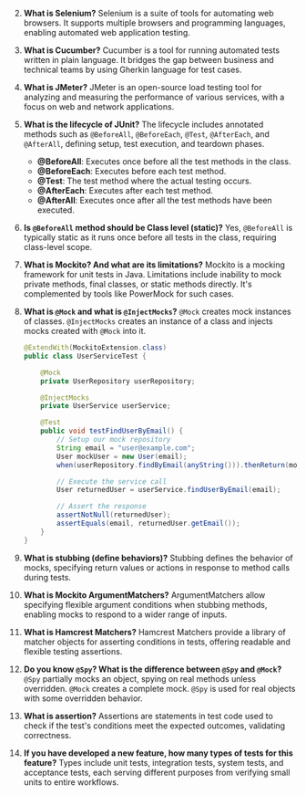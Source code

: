 2. **What is Selenium?**
   Selenium is a suite of tools for automating web browsers. It supports multiple browsers and programming languages, enabling automated web application testing.

3. **What is Cucumber?**
   Cucumber is a tool for running automated tests written in plain language. It bridges the gap between business and technical teams by using Gherkin language for test cases.

4. **What is JMeter?**
   JMeter is an open-source load testing tool for analyzing and measuring the performance of various services, with a focus on web and network applications.

5. **What is the lifecycle of JUnit?**
   The lifecycle includes annotated methods such as `@BeforeAll`, `@BeforeEach`, `@Test`, `@AfterEach`, and `@AfterAll`, defining setup, test execution, and teardown phases.

   - **@BeforeAll**: Executes once before all the test methods in the class.
   - **@BeforeEach**: Executes before each test method.
   - **@Test**: The test method where the actual testing occurs.
   - **@AfterEach**: Executes after each test method.
   - **@AfterAll**: Executes once after all the test methods have been executed.

6. **Is `@BeforeAll` method should be Class level (static)?**
   Yes, `@BeforeAll` is typically static as it runs once before all tests in the class, requiring class-level scope.

7. **What is Mockito? And what are its limitations?**
   Mockito is a mocking framework for unit tests in Java. Limitations include inability to mock private methods, final classes, or static methods directly. It's complemented by tools like PowerMock for such cases.

8. **What is `@Mock` and what is `@InjectMocks`?**
   `@Mock` creates mock instances of classes. `@InjectMocks` creates an instance of a class and injects mocks created with `@Mock` into it.

   ```java
   @ExtendWith(MockitoExtension.class)
   public class UserServiceTest {
   
       @Mock
       private UserRepository userRepository;
   
       @InjectMocks
       private UserService userService;
   
       @Test
       public void testFindUserByEmail() {
           // Setup our mock repository
           String email = "user@example.com";
           User mockUser = new User(email);
           when(userRepository.findByEmail(anyString())).thenReturn(mockUser);
   
           // Execute the service call
           User returnedUser = userService.findUserByEmail(email);
   
           // Assert the response
           assertNotNull(returnedUser);
           assertEquals(email, returnedUser.getEmail());
       }
   }
   
   ```

   

9. **What is stubbing (define behaviors)?**
   Stubbing defines the behavior of mocks, specifying return values or actions in response to method calls during tests.

10. **What is Mockito ArgumentMatchers?**
       ArgumentMatchers allow specifying flexible argument conditions when stubbing methods, enabling mocks to respond to a wider range of inputs.

11. **What is Hamcrest Matchers?**
       Hamcrest Matchers provide a library of matcher objects for asserting conditions in tests, offering readable and flexible testing assertions.

12. **Do you know `@Spy`? What is the difference between `@Spy` and `@Mock`?**
       `@Spy` partially mocks an object, spying on real methods unless overridden. `@Mock` creates a complete mock. `@Spy` is used for real objects with some overridden behavior.

13. **What is assertion?**
       Assertions are statements in test code used to check if the test's conditions meet the expected outcomes, validating correctness.

14. **If you have developed a new feature, how many types of tests for this feature?**
       Types include unit tests, integration tests, system tests, and acceptance tests, each serving different purposes from verifying small units to entire workflows.